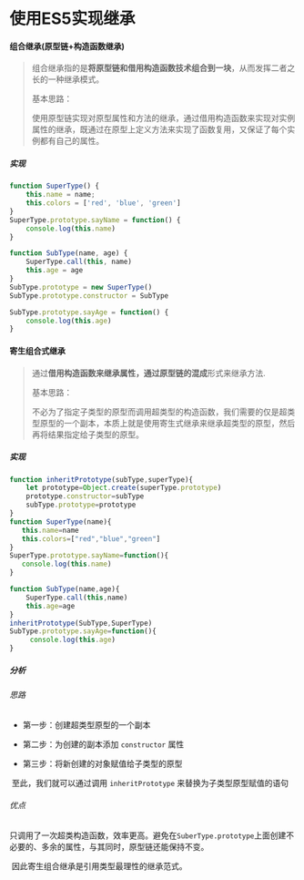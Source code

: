 # 使用ES5实现继承

#### 组合继承(原型链+构造函数继承)

> 组合继承指的是**将原型链和借用构造函数技术组合到一块**，从而发挥二者之长的一种继承模式。
>
> 基本思路：
>
> 使用原型链实现对原型属性和方法的继承，通过借用构造函数来实现对实例属性的继承，既通过在原型上定义方法来实现了函数复用，又保证了每个实例都有自己的属性。

##### 实现

```javascript
function SuperType() {
    this.name = name;
    this.colors = ['red', 'blue', 'green']
}
SuperType.prototype.sayName = function() {
    console.log(this.name)
}

function SubType(name, age) {
    SuperType.call(this, name)
    this.age = age
}
SubType.prototype = new SuperType()
SubType.prototype.constructor = SubType

SubType.prototype.sayAge = function() {
    console.log(this.age)
}
```

#### 寄生组合式继承

> 通过**借用构造函数来继承属性，通过原型链的混成**形式来继承方法.
>
> 基本思路：
>
> 不必为了指定子类型的原型而调用超类型的构造函数，我们需要的仅是超类型原型的一个副本，本质上就是使用寄生式继承来继承超类型的原型，然后再将结果指定给子类型的原型。

##### 实现

```javascript
function inheritPrototype(subType,superType){
    let prototype=Object.create(superType.prototype)
    prototype.constructor=subType
    subType.prototype=prototype
}
function SuperType(name){
   this.name=name
   this.colors=["red","blue","green"]
}
SuperType.prototype.sayName=function(){
   console.log(this.name)
}

function SubType(name,age){
    SuperType.call(this,name)
    this.age=age
}
inheritPrototype(SubType,SuperType)
SubType.prototype.sayAge=function(){
     console.log(this.age)
}
```

##### 分析

###### 思路

- 第一步：创建超类型原型的一个副本

- 第二步：为创建的副本添加 `constructor` 属性

- 第三步：将新创建的对象赋值给子类型的原型

​	至此，我们就可以通过调用 `inheritPrototype` 来替换为子类型原型赋值的语句

###### 优点

​	只调用了一次超类构造函数，效率更高。避免在`SuberType.prototype`上面创建不必要的、多余的属性，与其同时，原型链还能保持不变。

​	因此寄生组合继承是引用类型最理性的继承范式。